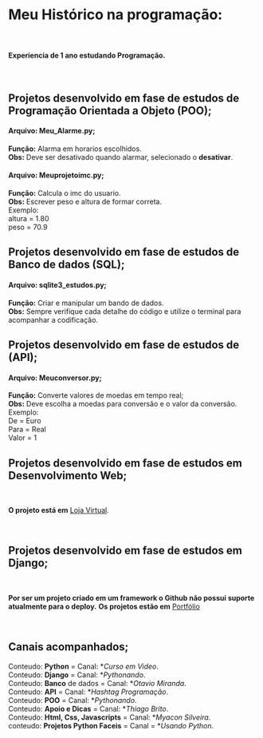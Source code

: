 # Meu Histórico na programação:

<br>

#### Experiencia de 1 ano estudando Programação.

<br>

## Projetos desenvolvido em fase de estudos de **Programação Orientada a Objeto (POO)**;

#### Arquivo: Meu_Alarme.py;
**Função:** Alarma em horarios escolhidos. <br>
**Obs:** Deve ser desativado quando alarmar, selecionado o **desativar**.

#### Arquivo: Meuprojetoimc.py;

**Função:** Calcula o imc do usuario. <br>
**Obs:** Escrever peso e altura de formar correta.
<br>
Exemplo:
<br>
altura = 1.80
<br>
peso   = 70.9 

## Projetos desenvolvido em fase de estudos de Banco de dados (SQL);

#### Arquivo: sqlite3_estudos.py;

**Função:** Criar e manipular um bando de dados. <br>
**Obs:** Sempre verifique cada detalhe do código e utilize o terminal para acompanhar a codificação.

## Projetos desenvolvido em fase de estudos de (API);

#### Arquivo: Meuconversor.py;

**Função:** Converte valores de moedas em tempo real; <br>
**Obs:** Deve escolha a moedas para conversão e o valor da conversão.<br>
Exemplo:
<br>
De = Euro
<br>
Para = Real
<br>
Valor = 1

## Projetos desenvolvido em fase de estudos em Desenvolvimento Web;

<br>

**O projeto está em** <a href='https://github.com/Rodolfo-desenvolve/Loja_virtual'>Loja Virtual</a>.

<br>

## Projetos desenvolvido em fase de estudos em Django;

<br>

**Por ser  um projeto criado em um framework o Github não possui suporte atualmente para o deploy.**
**Os projetos estão em** <a href='https://github.com/Rodolfo-desenvolve/Portfolio'>Portfólio</a>

<br>

## Canais acompanhados;

 Conteudo: **Python** = Canal: **Curso em Video*.<br>
 Conteudo: **Django** = Canal: **Pythonando*.<br>
 Conteudo: **Banco** de dados = Canal: **Otavio Miranda*.<br>
 Conteudo: **API** = Canal: **Hashtag Programação*.<br>
 Conteudo: **POO** = Canal: **Pythonando*.<br>
 Conteudo: **Apoio e Dicas** =  Canal: **Thiago Brito*.<br>
 Conteudo: **Html, Css, Javascripts** = Canal: **Myacon Silveira*.<br>
 conteudo: **Projetos Python Faceis** = Canal = **Usando Python*.
